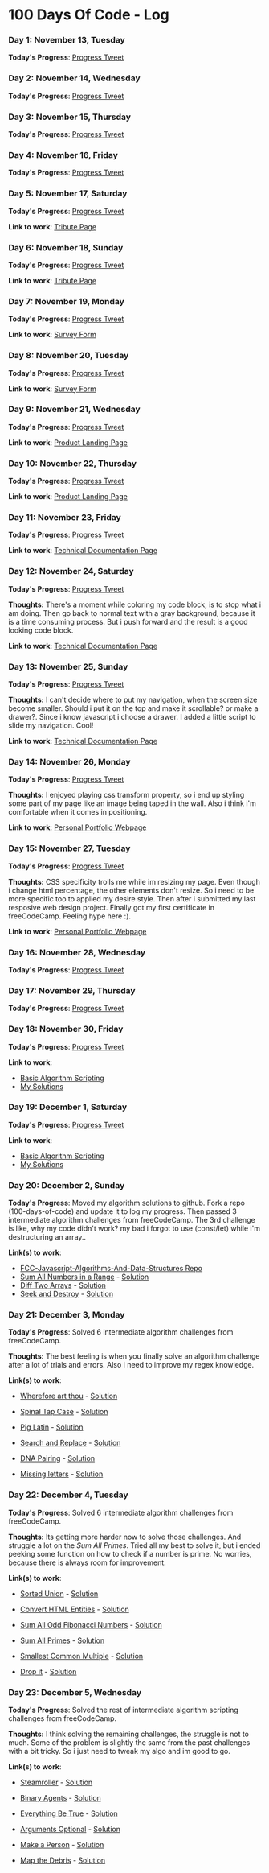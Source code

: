 # 100 Days Of Code - Log

### Day 1: November 13, Tuesday

**Today's Progress**: [Progress Tweet](https://twitter.com/rmasianjr/status/1062278696718004224)

### Day 2: November 14, Wednesday

**Today's Progress**: [Progress Tweet](https://twitter.com/rmasianjr/status/1062630083968421888)

### Day 3: November 15, Thursday

**Today's Progress**: [Progress Tweet](https://twitter.com/rmasianjr/status/1063003060929224705)

### Day 4: November 16, Friday

**Today's Progress**: [Progress Tweet](https://twitter.com/rmasianjr/status/1063374242719432704)

### Day 5: November 17, Saturday

**Today's Progress**: [Progress Tweet](https://twitter.com/rmasianjr/status/1063732158236286976)

**Link to work**: [Tribute Page](https://codepen.io/rmasianjr/full/wQePaO/)

### Day 6: November 18, Sunday

**Today's Progress**: [Progress Tweet](https://twitter.com/rmasianjr/status/1064104702365724672)

**Link to work**: [Tribute Page](https://codepen.io/rmasianjr/full/wQePaO/)

### Day 7: November 19, Monday

**Today's Progress**: [Progress Tweet](https://twitter.com/rmasianjr/status/1064541986001174528)

**Link to work**: [Survey Form](https://codepen.io/rmasianjr/full/OaxvVQ/)

### Day 8: November 20, Tuesday

**Today's Progress**: [Progress Tweet](https://twitter.com/rmasianjr/status/1064840186595434496)

**Link to work**: [Survey Form](https://codepen.io/rmasianjr/full/OaxvVQ/)

### Day 9: November 21, Wednesday

**Today's Progress**: [Progress Tweet](https://twitter.com/rmasianjr/status/1065257702127849472)

**Link to work**: [Product Landing Page](https://codepen.io/rmasianjr/full/vQpQEN/)

### Day 10: November 22, Thursday

**Today's Progress**: [Progress Tweet](https://twitter.com/rmasianjr/status/1065544092426240000)

**Link to work**: [Product Landing Page](https://codepen.io/rmasianjr/full/vQpQEN/)

### Day 11: November 23, Friday

**Today's Progress**: [Progress Tweet](https://twitter.com/rmasianjr/status/1065997494633541632)

**Link to work**: [Technical Documentation Page](https://codepen.io/rmasianjr/full/bQvvRg/)

### Day 12: November 24, Saturday

**Today's Progress**: [Progress Tweet](https://twitter.com/rmasianjr/status/1066361697307254784)

**Thoughts:** There's a moment while coloring my code block, is to stop what i am doing. Then go back to normal text with a gray background, because it is a time consuming process. But i push forward and the result is a good looking code block.

**Link to work**: [Technical Documentation Page](https://codepen.io/rmasianjr/full/bQvvRg/)

### Day 13: November 25, Sunday

**Today's Progress**: [Progress Tweet](https://twitter.com/rmasianjr/status/1066695714896412672)

**Thoughts:** I can't decide where to put my navigation, when the screen size become smaller. Should i put it on the top and make it scrollable? or make a drawer?. Since i know javascript i choose a drawer. I added a little script to slide my navigation. Cool!

**Link to work**: [Technical Documentation Page](https://codepen.io/rmasianjr/full/bQvvRg/)

### Day 14: November 26, Monday

**Today's Progress**: [Progress Tweet](https://twitter.com/rmasianjr/status/1067071452078166016)

**Thoughts:** I enjoyed playing css transform property, so i end up styling some part of my page like an image being taped in the wall. Also i think i'm comfortable when it comes in positioning.

**Link to work**: [Personal Portfolio Webpage](https://codepen.io/rmasianjr/full/wQxRpg/)

### Day 15: November 27, Tuesday

**Today's Progress**: [Progress Tweet](https://twitter.com/rmasianjr/status/1067340407489486848)

**Thoughts:** CSS specificity trolls me while im resizing my page. Even though i change html percentage, the other elements don't resize. So i need to be more specific too to applied my desire style. Then after i submitted my last resposive web design project. Finally got my first certificate in freeCodeCamp. Feeling hype here :).

**Link to work**: [Personal Portfolio Webpage](https://codepen.io/rmasianjr/full/wQxRpg/)

### Day 16: November 28, Wednesday

**Today's Progress**: [Progress Tweet](https://twitter.com/rmasianjr/status/1067799415883104258)

### Day 17: November 29, Thursday

**Today's Progress**: [Progress Tweet](https://twitter.com/rmasianjr/status/1068164344637083648)

### Day 18: November 30, Friday

**Today's Progress**: [Progress Tweet](https://twitter.com/rmasianjr/status/1068533041847398400)

**Link to work**:

- [Basic Algorithm Scripting](https://learn.freecodecamp.org/javascript-algorithms-and-data-structures/basic-algorithm-scripting)
- [My Solutions](https://github.com/rmasianjr/FCC-Javascript-Algorithms-And-Data-Structures/tree/master/basic-algorithm-scripting)

### Day 19: December 1, Saturday

**Today's Progress**: [Progress Tweet](https://twitter.com/rmasianjr/status/1068896842178420736)

**Link to work**:

- [Basic Algorithm Scripting](https://learn.freecodecamp.org/javascript-algorithms-and-data-structures/basic-algorithm-scripting)
- [My Solutions](https://github.com/rmasianjr/FCC-Javascript-Algorithms-And-Data-Structures/tree/master/basic-algorithm-scripting)

### Day 20: December 2, Sunday

**Today's Progress**: Moved my algorithm solutions to github. Fork a repo (100-days-of-code) and update it to log my progress. Then passed 3 intermediate algorithm challenges from freeCodeCamp. The 3rd challenge is like, why my code didn't work? my bad i forgot to use (const/let) while i'm destructuring an array..

**Link(s) to work**:

- [FCC-Javascript-Algorithms-And-Data-Structures Repo](https://github.com/rmasianjr/FCC-Javascript-Algorithms-And-Data-Structures)
- [Sum All Numbers in a Range](https://learn.freecodecamp.org/javascript-algorithms-and-data-structures/intermediate-algorithm-scripting/sum-all-numbers-in-a-range) - [Solution](https://github.com/rmasianjr/FCC-Javascript-Algorithms-And-Data-Structures/blob/master/intermediate-algorithm-scripting/01.js)
- [Diff Two Arrays](https://learn.freecodecamp.org/javascript-algorithms-and-data-structures/intermediate-algorithm-scripting/diff-two-arrays) - [Solution](https://github.com/rmasianjr/FCC-Javascript-Algorithms-And-Data-Structures/blob/master/intermediate-algorithm-scripting/02.js)
- [Seek and Destroy](https://learn.freecodecamp.org/javascript-algorithms-and-data-structures/intermediate-algorithm-scripting/seek-and-destroy) - [Solution](https://github.com/rmasianjr/FCC-Javascript-Algorithms-And-Data-Structures/blob/master/intermediate-algorithm-scripting/03.js)

### Day 21: December 3, Monday

**Today's Progress**: Solved 6 intermediate algorithm challenges from freeCodeCamp.

**Thoughts:** The best feeling is when you finally solve an algorithm challenge after a lot of trials and errors. Also i need to improve my regex knowledge.

**Link(s) to work**:

- [Wherefore art thou](https://learn.freecodecamp.org/javascript-algorithms-and-data-structures/intermediate-algorithm-scripting/wherefore-art-thou) - [Solution](https://github.com/rmasianjr/FCC-Javascript-Algorithms-And-Data-Structures/blob/master/intermediate-algorithm-scripting/04.js)

- [Spinal Tap Case](https://learn.freecodecamp.org/javascript-algorithms-and-data-structures/intermediate-algorithm-scripting/spinal-tap-case) - [Solution](https://github.com/rmasianjr/FCC-Javascript-Algorithms-And-Data-Structures/blob/master/intermediate-algorithm-scripting/05.js)
- [Pig Latin](https://learn.freecodecamp.org/javascript-algorithms-and-data-structures/intermediate-algorithm-scripting/pig-latin) - [Solution](https://github.com/rmasianjr/FCC-Javascript-Algorithms-And-Data-Structures/blob/master/intermediate-algorithm-scripting/06.js)
- [Search and Replace](https://learn.freecodecamp.org/javascript-algorithms-and-data-structures/intermediate-algorithm-scripting/search-and-replace) - [Solution](https://github.com/rmasianjr/FCC-Javascript-Algorithms-And-Data-Structures/blob/master/intermediate-algorithm-scripting/07.js)
- [DNA Pairing](https://learn.freecodecamp.org/javascript-algorithms-and-data-structures/intermediate-algorithm-scripting/dna-pairing) - [Solution](https://github.com/rmasianjr/FCC-Javascript-Algorithms-And-Data-Structures/blob/master/intermediate-algorithm-scripting/08.js)
- [Missing letters](https://learn.freecodecamp.org/javascript-algorithms-and-data-structures/intermediate-algorithm-scripting/missing-letters) - [Solution](https://github.com/rmasianjr/FCC-Javascript-Algorithms-And-Data-Structures/blob/master/intermediate-algorithm-scripting/09.js)

### Day 22: December 4, Tuesday

**Today's Progress**: Solved 6 intermediate algorithm challenges from freeCodeCamp.

**Thoughts:** Its getting more harder now to solve those challenges. And struggle a lot on the _Sum All Primes_. Tried all my best to solve it, but i ended peeking some function on how to check if a number is prime. No worries, because there is always room for improvement.

**Link(s) to work**:

- [Sorted Union](https://learn.freecodecamp.org/javascript-algorithms-and-data-structures/intermediate-algorithm-scripting/sorted-union) - [Solution](https://github.com/rmasianjr/FCC-Javascript-Algorithms-And-Data-Structures/blob/master/intermediate-algorithm-scripting/10.js)

- [Convert HTML Entities](https://learn.freecodecamp.org/javascript-algorithms-and-data-structures/intermediate-algorithm-scripting/convert-html-entities) - [Solution](https://github.com/rmasianjr/FCC-Javascript-Algorithms-And-Data-Structures/blob/master/intermediate-algorithm-scripting/11.js)
- [Sum All Odd Fibonacci Numbers](https://learn.freecodecamp.org/javascript-algorithms-and-data-structures/intermediate-algorithm-scripting/sum-all-odd-fibonacci-numbers) - [Solution](https://github.com/rmasianjr/FCC-Javascript-Algorithms-And-Data-Structures/blob/master/intermediate-algorithm-scripting/12.js)
- [Sum All Primes](https://learn.freecodecamp.org/javascript-algorithms-and-data-structures/intermediate-algorithm-scripting/sum-all-primes) - [Solution](https://github.com/rmasianjr/FCC-Javascript-Algorithms-And-Data-Structures/blob/master/intermediate-algorithm-scripting/13.js)
- [Smallest Common Multiple](https://learn.freecodecamp.org/javascript-algorithms-and-data-structures/intermediate-algorithm-scripting/smallest-common-multiple) - [Solution](https://github.com/rmasianjr/FCC-Javascript-Algorithms-And-Data-Structures/blob/master/intermediate-algorithm-scripting/14.js)
- [Drop it](https://learn.freecodecamp.org/javascript-algorithms-and-data-structures/intermediate-algorithm-scripting/drop-it) - [Solution](https://github.com/rmasianjr/FCC-Javascript-Algorithms-And-Data-Structures/blob/master/intermediate-algorithm-scripting/15.js)

### Day 23: December 5, Wednesday

**Today's Progress**: Solved the rest of intermediate algorithm scripting challenges from freeCodeCamp.

**Thoughts:** I think solving the remaining challenges, the struggle is not to much. Some of the problem is slightly the same from the past challenges with a bit tricky. So i just need to tweak my algo and im good to go. 

**Link(s) to work**:

- [Steamroller](https://learn.freecodecamp.org/javascript-algorithms-and-data-structures/intermediate-algorithm-scripting/steamroller) - [Solution](https://github.com/rmasianjr/FCC-Javascript-Algorithms-And-Data-Structures/blob/master/intermediate-algorithm-scripting/16.js)

- [Binary Agents](https://learn.freecodecamp.org/javascript-algorithms-and-data-structures/intermediate-algorithm-scripting/binary-agents) - [Solution](https://github.com/rmasianjr/FCC-Javascript-Algorithms-And-Data-Structures/blob/master/intermediate-algorithm-scripting/17.js)
- [Everything Be True](https://learn.freecodecamp.org/javascript-algorithms-and-data-structures/intermediate-algorithm-scripting/everything-be-true) - [Solution](https://github.com/rmasianjr/FCC-Javascript-Algorithms-And-Data-Structures/blob/master/intermediate-algorithm-scripting/18.js)
- [Arguments Optional](https://learn.freecodecamp.org/javascript-algorithms-and-data-structures/intermediate-algorithm-scripting/arguments-optional) - [Solution](https://github.com/rmasianjr/FCC-Javascript-Algorithms-And-Data-Structures/blob/master/intermediate-algorithm-scripting/19.js)
- [Make a Person](https://learn.freecodecamp.org/javascript-algorithms-and-data-structures/intermediate-algorithm-scripting/make-a-person) - [Solution](https://github.com/rmasianjr/FCC-Javascript-Algorithms-And-Data-Structures/blob/master/intermediate-algorithm-scripting/20.js)
- [Map the Debris](https://learn.freecodecamp.org/javascript-algorithms-and-data-structures/intermediate-algorithm-scripting/map-the-debris) - [Solution](https://github.com/rmasianjr/FCC-Javascript-Algorithms-And-Data-Structures/blob/master/intermediate-algorithm-scripting/21.js)
